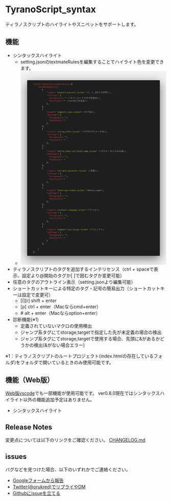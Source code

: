 # TyranoScript_syntax

ティラノスクリプトのハイライトやスニペットをサポートします。

## 機能

* シンタックスハイライト
  * setting.jsonのtextmateRulesを編集することでハイライト色を変更できます。
  * <img src="./readme_img/highlight.png" width=700>
* ティラノスクリプトのタグを追加するインテリセンス（ctrl + spaceで表示、設定より@開始のタグか[ ]で囲むタグか変更可能）
* 任意のタグのアウトライン表示（setting.jsonより編集可能）
* ショートカットキーによる特定のタグ・記号の簡易出力（ショートカットキーは設定で変更可）
  * [l][r] shift + enter
  * [p] ctrl + enter（Macならcmd+enter）
  * \#  alt + enter（Macならoption+enter）
* 診断機能(※1)
  * 定義されていないマクロの使用検出
  * ジャンプ系タグにてstorage,targetで指定した先が未定義の場合の検出
  * ジャンプ系タグにてstorage,targetで使用する場合、先頭に&があるかどうかの検出(&がない場合エラー)


※1：ティラノスクリプトのルートプロジェクト(index.htmlの存在しているフォルダ)をフォルダで開いているときのみ使用可能です。

## 機能（Web版）

[Web版vscode](https://vscode.dev/)でも一部機能が使用可能です。
ver0.8.0現在ではシンタックスハイライト以外の機能追加予定はありません。

* シンタックスハイライト

## Release Notes

変更点については以下のリンクをご確認ください。
[CHANGELOG.md](CHANGELOG.md)

## issues

バグなどを見つけた場合、以下のいずれかでご連絡ください。
- [Googleフォームから報告](https://docs.google.com/forms/d/e/1FAIpQLSfnh0HFcxWe3PfNEpLvZ1-_prC5OMZbYhmb-rS8Zk1VaiarBw/viewform)
- [Twitter(@orukred)でリプライやDM](https://twitter.com/OrukRed)
- [Githubにissueを立てる](https://github.com/orukRed/tyranosyntax/issues)